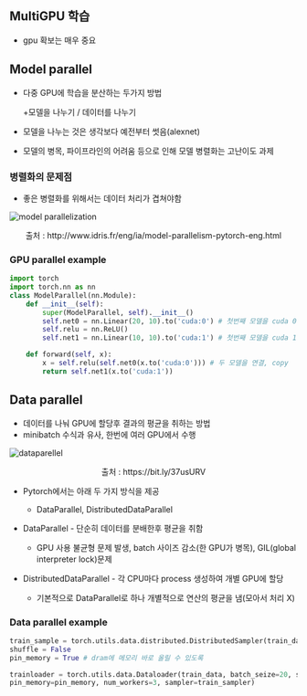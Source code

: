 ## MultiGPU 학습

* gpu 확보는 매우 중요



## Model parallel

* 다중 GPU에 학습을 분산하는 두가지 방법

  +모델을 나누기 / 데이터를 나누기

* 모델을 나누는 것은 생각보다 예전부터 썻음(alexnet)

* 모델의 병목, 파이프라인의 어려움 등으로 인해 모델 병렬화는 고난이도 과제



### 병렬화의 문제점

* 좋은 병렬화를 위해서는 데이터 처리가 겹쳐야함

![model parallelization](https://user-images.githubusercontent.com/120040458/225496893-413a8037-1253-47f1-b3ed-d0d3afa9616e.PNG)

<p align="center">출처 : http://www.idris.fr/eng/ia/model-parallelism-pytorch-eng.html</p>



### GPU parallel  example

```python
import torch
import torch.nn as nn
class ModelParallel(nn.Module):
    def __init__(self):
        super(ModelParallel, self).__init__()
        self.net0 = nn.Linear(20, 10).to('cuda:0') # 첫번째 모델을 cuda 0에 할당
        self.relu = nn.ReLU()
        self.net1 = nn.Linear(10, 10).to('cuda:1') # 첫번째 모델을 cuda 1에 할당

    def forward(self, x):
        x = self.relu(self.net0(x.to('cuda:0'))) # 두 모델을 연결, copy
        return self.net1(x.to('cuda:1'))
```



## Data parallel

* 데이터를 나눠 GPU에 할당후 결과의 평균을 취하는 방법
* minibatch 수식과 유사, 한번에 여러 GPU에서 수행

![dataparellel](https://miro.medium.com/v2/resize:fit:720/format:webp/1*FpDHkWJhkLL7KxU01Lf9Lw.png)

<p align="center">출처 : https://bit.ly/37usURV</p>

* Pytorch에서는 아래 두 가지 방식을 제공
  * DataParallel, DistributedDataParallel
  
* DataParallel - 단순히 데이터를 분배한후 평균을 취함
  * GPU 사용 불균형 문제 발생, batch 사이즈 감소(한 GPU가 병목), GIL(global interpreter lock)문제

* DistributedDataParallel - 각 CPU마다 process 생성하여 개별 GPU에 할당
  * 기본적으로 DataParallel로 하나 개별적으로 연산의 평균을 냄(모아서 처리 X)




### Data parallel example

```python
train_sample = torch.utils.data.distributed.DistributedSampler(train_data) # Sampler 사용
shuffle = False
pin_memory = True # dram에 메모리 바로 올릴 수 있도록

trainloader = torch.utils.data.Dataloader(train_data, batch_seize=20, shuffle=False
pin_memory=pin_memory, num_workers=3, sampler=train_sampler)
```

